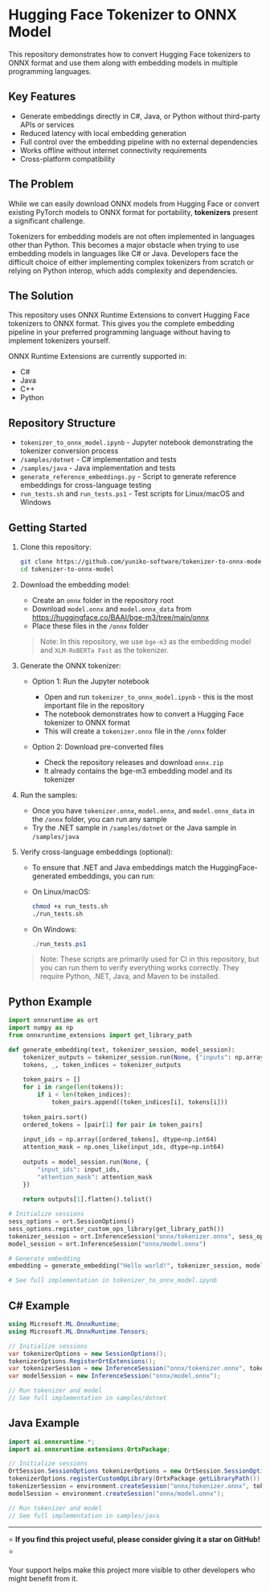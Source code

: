 # Hugging Face Tokenizer to ONNX Model

This repository demonstrates how to convert Hugging Face tokenizers to ONNX format and use them along with embedding models in multiple programming languages.

## Key Features

- Generate embeddings directly in C#, Java, or Python without third-party APIs or services
- Reduced latency with local embedding generation
- Full control over the embedding pipeline with no external dependencies
- Works offline without internet connectivity requirements
- Cross-platform compatibility

## The Problem

While we can easily download ONNX models from Hugging Face or convert existing PyTorch models to ONNX format for portability, **tokenizers** present a significant challenge.

Tokenizers for embedding models are not often implemented in languages other than Python. This becomes a major obstacle when trying to use embedding models in languages like C# or Java. Developers face the difficult choice of either implementing complex tokenizers from scratch or relying on Python interop, which adds complexity and dependencies.

## The Solution

This repository uses ONNX Runtime Extensions to convert Hugging Face tokenizers to ONNX format. This gives you the complete embedding pipeline in your preferred programming language without having to implement tokenizers yourself.

ONNX Runtime Extensions are currently supported in:
- C#
- Java
- C++
- Python

## Repository Structure

- `tokenizer_to_onnx_model.ipynb` - Jupyter notebook demonstrating the tokenizer conversion process
- `/samples/dotnet` - C# implementation and tests
- `/samples/java` - Java implementation and tests
- `generate_reference_embeddings.py` - Script to generate reference embeddings for cross-language testing
- `run_tests.sh` and `run_tests.ps1` - Test scripts for Linux/macOS and Windows

## Getting Started

1. Clone this repository:
   ```bash
   git clone https://github.com/yuniko-software/tokenizer-to-onnx-model.git
   cd tokenizer-to-onnx-model
   ```

2. Download the embedding model:
   - Create an `onnx` folder in the repository root
   - Download `model.onnx` and `model.onnx_data` from https://huggingface.co/BAAI/bge-m3/tree/main/onnx
   - Place these files in the `/onnx` folder
   
   > Note: In this repository, we use `bge-m3` as the embedding model and `XLM-RoBERTa Fast` as the tokenizer.

3. Generate the ONNX tokenizer:
   - Option 1: Run the Jupyter notebook
     - Open and run `tokenizer_to_onnx_model.ipynb` - this is the most important file in the repository
     - The notebook demonstrates how to convert a Hugging Face tokenizer to ONNX format
     - This will create a `tokenizer.onnx` file in the `/onnx` folder
   
   - Option 2: Download pre-converted files
     - Check the repository releases and download `onnx.zip`
     - It already contains the bge-m3 embedding model and its tokenizer

4. Run the samples:
   - Once you have `tokenizer.onnx`, `model.onnx`, and `model.onnx_data` in the `/onnx` folder, you can run any sample
   - Try the .NET sample in `/samples/dotnet` or the Java sample in `/samples/java`

5. Verify cross-language embeddings (optional):
   - To ensure that .NET and Java embeddings match the HuggingFace-generated embeddings, you can run:
   
   - On Linux/macOS:
     ```bash
     chmod +x run_tests.sh
     ./run_tests.sh
     ```
   
   - On Windows:
     ```powershell
     ./run_tests.ps1
     ```
   
   > Note: These scripts are primarily used for CI in this repository, but you can run them to verify everything works correctly. They require Python, .NET, Java, and Maven to be installed.

## Python Example

```python
import onnxruntime as ort
import numpy as np
from onnxruntime_extensions import get_library_path

def generate_embedding(text, tokenizer_session, model_session):
    tokenizer_outputs = tokenizer_session.run(None, {"inputs": np.array([text])})
    tokens, _, token_indices = tokenizer_outputs
    
    token_pairs = []
    for i in range(len(tokens)):
        if i < len(token_indices):
            token_pairs.append((token_indices[i], tokens[i]))
    
    token_pairs.sort()
    ordered_tokens = [pair[1] for pair in token_pairs]
    
    input_ids = np.array([ordered_tokens], dtype=np.int64)
    attention_mask = np.ones_like(input_ids, dtype=np.int64)
    
    outputs = model_session.run(None, {
        "input_ids": input_ids,
        "attention_mask": attention_mask
    })
    
    return outputs[1].flatten().tolist()

# Initialize sessions
sess_options = ort.SessionOptions()
sess_options.register_custom_ops_library(get_library_path())
tokenizer_session = ort.InferenceSession("onnx/tokenizer.onnx", sess_options=sess_options)
model_session = ort.InferenceSession("onnx/model.onnx")

# Generate embedding
embedding = generate_embedding("Hello world!", tokenizer_session, model_session)

# See full implementation in tokenizer_to_onnx_model.ipynb
```

## C# Example

```csharp
using Microsoft.ML.OnnxRuntime;
using Microsoft.ML.OnnxRuntime.Tensors;

// Initialize sessions
var tokenizerOptions = new SessionOptions();
tokenizerOptions.RegisterOrtExtensions();
var tokenizerSession = new InferenceSession("onnx/tokenizer.onnx", tokenizerOptions);
var modelSession = new InferenceSession("onnx/model.onnx");

// Run tokenizer and model
// See full implementation in samples/dotnet
```

## Java Example

```java
import ai.onnxruntime.*;
import ai.onnxruntime.extensions.OrtxPackage;

// Initialize sessions
OrtSession.SessionOptions tokenizerOptions = new OrtSession.SessionOptions();
tokenizerOptions.registerCustomOpLibrary(OrtxPackage.getLibraryPath());
tokenizerSession = environment.createSession("onnx/tokenizer.onnx", tokenizerOptions);
modelSession = environment.createSession("onnx/model.onnx");

// Run tokenizer and model
// See full implementation in samples/java
```
---

⭐ **If you find this project useful, please consider giving it a star on GitHub!** ⭐ 

Your support helps make this project more visible to other developers who might benefit from it.


